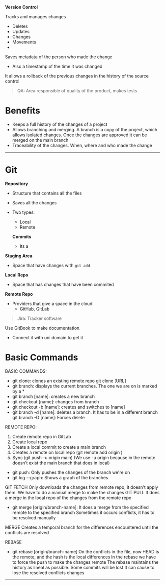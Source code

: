 **Version Control**

Tracks and manages changes
- Deletes
- Updates
- Changes
- Movements
- 
Saves metadata of the person who made the change
- Also a timestamp of the time it was changed

It allows a rollback of the previous changes in the history of the source control

>QA: Area responsible of quality of the product, makes tests

# Benefits

- Keeps a full history of the changes of a project
- Allows branching and merging. A branch is a copy of the project, which allows isolated changes. Once the changes are approved it can be merged on the main branch
- Traceability of the changes. When, where and who made the change

___
# Git

**Repository**
- Structure that contains all the files
- Saves all the changes 
- Two types:
	- Local
	- Remote

	**Commits**
	- Its a 

**Staging Area**
- Space that have changes with `git add` 

**Local Repo**
- Space that has changes that have been commited

**Remote Repo**
- Providers that give a space in the cloud
	- GitHub, GitLab

> Jira: Tracker software


Use GitBook to make documentation.
- Connect it with uni domain to get it

# Basic Commands

BASIC COMMANDS:
- git clone: clones an existing remote repo
	git clone [URL]
- git branch: displays the current branches. 
	The one we are on is marked by a *
- git branch [name]: creates a new branch
- git checkout [name]: changes from branch
- git checkout -b [name]: creates and switches to [name]
- git branch -d [name]: deletes a branch. It has to be in a different branch
	git branch -D [name]: Forces delete
	
REMOTE REPO:
1. Create remote repo in GitLab
2. Create local repo
3. Create a local commit to create a main branch
4. Creates a remote on local repo (git remote add origin <url>)
5. Sync (git push -u origin main) (We use -u origin because in the remote doesn't exist the main branch that does in local)
- git push: Only pushes the changes of the branch we're on
- git log --graph: Shows a graph of the branches


GIT FETCH
Only downloads the changes from remote repo, it doesn't apply them. We have to do a manual merge to make the changes
GIT PULL
It does a merge  in the local repo of the changes from the remote repo
- git merge [origin/branch-name]: It does a merge from the specified remote to the specified branch
	Sometimes it occurs conflicts, it has to be resolved manually 
	
MERGE
Creates a temporal branch for the differences encountered until the conflicts are resolved

REBASE
- git rebase [origin/branch-name]
On the conflicts in the file, now HEAD is the remote, and the hash is the local differences
In the rebase we have to force the push to make the changes remote
The rebase maintains the history as lineal as possible. Some commits will be lost
It can cause to lose the resolved conflicts changes

_____________

